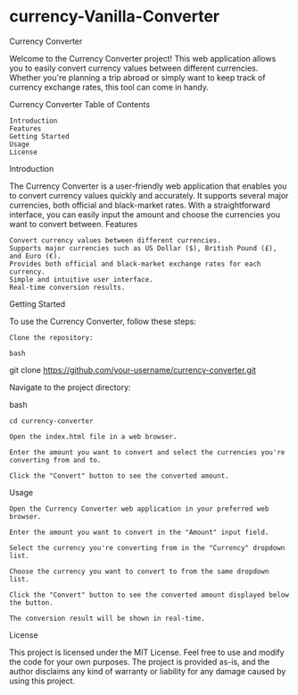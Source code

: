 # currency-Vanilla-Converter


Currency Converter

Welcome to the Currency Converter project! This web application allows you to easily convert currency values between different currencies. Whether you're planning a trip abroad or simply want to keep track of currency exchange rates, this tool can come in handy.

Currency Converter
Table of Contents

    Introduction
    Features
    Getting Started
    Usage
    License

Introduction

The Currency Converter is a user-friendly web application that enables you to convert currency values quickly and accurately. It supports several major currencies, both official and black-market rates. With a straightforward interface, you can easily input the amount and choose the currencies you want to convert between.
Features

    Convert currency values between different currencies.
    Supports major currencies such as US Dollar ($), British Pound (£), and Euro (€).
    Provides both official and black-market exchange rates for each currency.
    Simple and intuitive user interface.
    Real-time conversion results.

Getting Started

To use the Currency Converter, follow these steps:

    Clone the repository:

    bash

git clone https://github.com/your-username/currency-converter.git

Navigate to the project directory:

bash

    cd currency-converter

    Open the index.html file in a web browser.

    Enter the amount you want to convert and select the currencies you're converting from and to.

    Click the "Convert" button to see the converted amount.

Usage

    Open the Currency Converter web application in your preferred web browser.

    Enter the amount you want to convert in the "Amount" input field.

    Select the currency you're converting from in the "Currency" dropdown list.

    Choose the currency you want to convert to from the same dropdown list.

    Click the "Convert" button to see the converted amount displayed below the button.

    The conversion result will be shown in real-time.

License

This project is licensed under the MIT License. Feel free to use and modify the code for your own purposes. The project is provided as-is, and the author disclaims any kind of warranty or liability for any damage caused by using this project.
